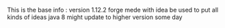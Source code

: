 This is the base info :
version 1.12.2
forge
mede with idea 
be used to put all kinds of ideas 
java 8
might update to higher version some day
